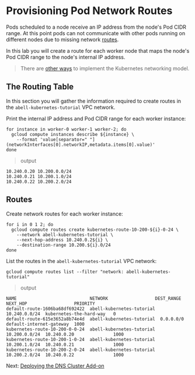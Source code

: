 # Provisioning Pod Network Routes

Pods scheduled to a node receive an IP address from the node's Pod CIDR range. At this point pods can not communicate with other pods running on different nodes due to missing network [routes](https://cloud.google.com/compute/docs/vpc/routes).

In this lab you will create a route for each worker node that maps the node's Pod CIDR range to the node's internal IP address.

> There are [other ways](https://kubernetes.io/docs/concepts/cluster-administration/networking/#how-to-achieve-this) to implement the Kubernetes networking model.

## The Routing Table

In this section you will gather the information required to create routes in the `abell-kubernetes-tutorial` VPC network.

Print the internal IP address and Pod CIDR range for each worker instance:

```
for instance in worker-0 worker-1 worker-2; do
  gcloud compute instances describe ${instance} \
    --format 'value[separator=" "](networkInterfaces[0].networkIP,metadata.items[0].value)'
done
```

> output

```
10.240.0.20 10.200.0.0/24
10.240.0.21 10.200.1.0/24
10.240.0.22 10.200.2.0/24
```

## Routes

Create network routes for each worker instance:

```
for i in 0 1 2; do
  gcloud compute routes create kubernetes-route-10-200-${i}-0-24 \
    --network abell-kubernetes-tutorial \
    --next-hop-address 10.240.0.2${i} \
    --destination-range 10.200.${i}.0/24
done
```

List the routes in the `abell-kubernetes-tutorial` VPC network:

```
gcloud compute routes list --filter "network: abell-kubernetes-tutorial"
```

> output

```
NAME                            NETWORK                  DEST_RANGE     NEXT_HOP                  PRIORITY
default-route-1606ba68df692422  abell-kubernetes-tutorial  10.240.0.0/24  kubernetes-the-hard-way   0
default-route-615e3652a8b74e4d  abell-kubernetes-tutorial  0.0.0.0/0      default-internet-gateway  1000
kubernetes-route-10-200-0-0-24  abell-kubernetes-tutorial  10.200.0.0/24  10.240.0.20               1000
kubernetes-route-10-200-1-0-24  abell-kubernetes-tutorial  10.200.1.0/24  10.240.0.21               1000
kubernetes-route-10-200-2-0-24  abell-kubernetes-tutorial  10.200.2.0/24  10.240.0.22               1000
```

Next: [Deploying the DNS Cluster Add-on](12-dns-addon.md)
